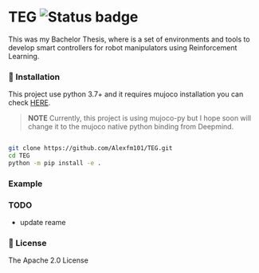 # TEG ![Status badge](https://img.shields.io/badge/status-in%20progress-important)

This was my Bachelor Thesis, where is a set of environments and tools to develop
smart controllers for robot manipulators using Reinforcement Learning.

### 🚀 Installation

This project use python 3.7+ and it requires mujoco installation you can check
[HERE](https://github.com/deepmind/mujoco).

>**NOTE**
>Currently, this project is using mujoco-py but I hope soon will change it to the mujoco
>native python binding from Deepmind. 

```bash

git clone https://github.com/Alexfm101/TEG.git 
cd TEG
python -m pip install -e .

```

### Example


### TODO

* update reame



### 🧾 License

The Apache 2.0 License
 
    
